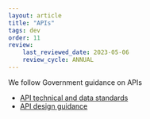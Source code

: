 ```yaml
---
layout: article
title: "APIs"
tags: dev
order: 11
review:
    last_reviewed_date: 2023-05-06
    review_cycle: ANNUAL
---
```

We follow Government guidance on APIs

* [API technical and data standards][gov_api_technical_and_data_standards]
* [API design guidance][gov_api_design_guidance]

[gov_api_technical_and_data_standards]: <https://www.gov.uk/guidance/gds-api-technical-and-data-standards>
[gov_api_design_guidance]: <https://www.gov.uk/government/collections/api-design-guidance>
